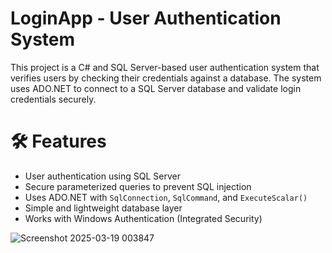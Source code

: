 # LoginApp - User Authentication System
This project is a C# and SQL Server-based user authentication system that verifies users by checking their credentials against a database. The system uses ADO.NET to connect to a SQL Server database and validate login credentials securely.

# 🛠 Features
- User authentication using SQL Server
- Secure parameterized queries to prevent SQL injection
- Uses ADO.NET with `SqlConnection`, `SqlCommand`, and `ExecuteScalar()`
- Simple and lightweight database layer
- Works with Windows Authentication (Integrated Security)

![Screenshot 2025-03-19 003847](https://github.com/user-attachments/assets/5a4197dd-74dc-4bd9-8013-71fddb8cee51)
